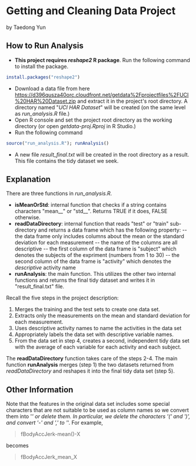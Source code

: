 # Getting and Cleaning Data Project

by Taedong Yun

## How to Run Analysis

* __This project requires *reshape2* R package__. Run the following command to install the package.
```R
install.packages("reshape2")
```
* Download a data file from here https://d396qusza40orc.cloudfront.net/getdata%2Fprojectfiles%2FUCI%20HAR%20Dataset.zip and extract it in the project's root directory. A directory named "*UCI HAR Dataset*" will be created (on the same level as *run_analysis.R* file.)
* Open R console and set the project root directory as the working directory (or open *getdata-proj.Rproj* in R Studio.)
* Run the following command
```R
source("run_analysis.R"); runAnalysis()
```
* A new file *result_final.txt* will be created in the root directory as a result. This file contains the tidy dataset we seek.

## Explanation

There are three functions in *run_analysis.R*.

- __isMeanOrStd__: internal function that checks if a string contains characters "mean__" or "std__". Returns TRUE if it does, FALSE otherwise.
- __readDataDirectory__: internal function that reads "test" or "train" sub-directory and returns a data frame which has the following property:
-- the data frame only includes columns about the mean or the standard deviation for each measurement
-- the name of the columns are all descriptive
-- the first column of the data frame is "subject" which denotes the subjects of the expriment (numbers from 1 to 30)
-- the second column of the data frame is "activity" which denotes the *descriptive* activity name
- __runAnalysis__: the main function. This utilizes the other two internal functions and returns the final tidy dataset and writes it in "result_final.txt" file.

Recall the five steps in the project description:

1. Merges the training and the test sets to create one data set.
2. Extracts only the measurements on the mean and standard deviation for each measurement. 
3. Uses descriptive activity names to name the activities in the data set
4. Appropriately labels the data set with descriptive variable names. 
5. From the data set in step 4, creates a second, independent tidy data set with the average of each variable for each activity and each subject.

The __readDataDirectory__ function takes care of the steps 2-4. The main function __runAnalysis__ merges (step 1) the two datasets returned from *readDataDirectory* and reshapes it into the final tidy data set (step 5).

## Other Information

Note that the features in the original data set includes some special characters that are not suitable to be used as column names so we convert them into '_' or delete them. In particular, we delete the characters '(' and ')', and convert '-' and ',' to '_'. For example,

> fBodyAccJerk-mean()-X

becomes

> fBodyAccJerk_mean_X